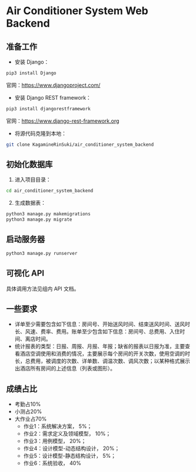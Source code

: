 # Air Conditioner System Web Backend

## 准备工作

- 安装 Django：

```bash
pip3 install Django
```

官网：https://www.djangoproject.com/

- 安装 Django REST framework：

```bash
pip3 install djangorestframework
```

官网：https://www.django-rest-framework.org

- 将源代码克隆到本地：

```bash
git clone KagamineRinSuki/air_conditioner_system_backend
```

## 初始化数据库

1. 进入项目目录：

```bash
cd air_conditioner_system_backend
```

2. 生成数据表：

```bash
python3 manage.py makemigrations
python3 manage.py migrate       
```

## 启动服务器

```bash
python3 manage.py runserver 
```

## 可视化 API 

具体调用方法见组内 API 文档。

## 一些要求

- 详单至少需要包含如下信息：房间号、开始送风时间、结束送风时间、送风时长、风速、费率、费用。账单至少包含如下信息：房间号、总费用、入住时间、离店时间。
- 统计报表的类型：日报、周报、月报、年报；缺省的报表以日报为准，主要查看酒店空调使用和消费的情况，主要展示每个房间的开关次数，使用空调的时长，总费用，被调度的次数、详单数、调温次数、调风次数；以某种格式展示出酒店所有房间的上述信息（列表或图形）。

## 成绩占比

- 考勤占10%  
- 小测占20% 
- 大作业占70%
    - 作业1：系统解决方案， 5%；      
    - 作业2：需求定义及领域模型， 10%；  
    - 作业3：用例模型， 20%； 
    - 作业4：设计模型-动态结构设计， 20%； 
    - 作业5：设计模型-静态结构设计， 5%； 
    - 作业6：系统验收， 40%